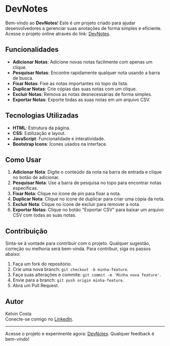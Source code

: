 # DevNotes

Bem-vindo ao **DevNotes**! Este é um projeto criado para ajudar desenvolvedores a gerenciar suas anotações de forma simples e eficiente. Acesse o projeto online através do link: [DevNotes](https://k-costa.github.io/DevNotes/).

## Funcionalidades

- **Adicionar Notas**: Adicione novas notas facilmente com apenas um clique.
- **Pesquisar Notas**: Encontre rapidamente qualquer nota usando a barra de busca.
- **Fixar Notas**: Fixe as notas importantes no topo da lista.
- **Duplicar Notas**: Crie cópias das suas notas com um clique.
- **Excluir Notas**: Remova as notas desnecessárias de forma simples.
- **Exportar Notas**: Exporte todas as suas notas em um arquivo CSV.

## Tecnologias Utilizadas

- **HTML**: Estrutura da página.
- **CSS**: Estilização e layout.
- **JavaScript**: Funcionalidade e interatividade.
- **Bootstrap Icons**: Ícones usados na interface.

## Como Usar

1. **Adicionar Nota**: Digite o conteúdo da nota na barra de entrada e clique no botão de adicionar.
2. **Pesquisar Nota**: Use a barra de pesquisa no topo para encontrar notas específicas.
3. **Fixar Nota**: Clique no ícone de pin para fixar a nota.
4. **Duplicar Nota**: Clique no ícone de duplicar para criar uma cópia da nota.
5. **Excluir Nota**: Clique no ícone de excluir para remover a nota.
6. **Exportar Notas**: Clique no botão "Exportar CSV" para baixar um arquivo CSV com todas as suas notas.

## Contribuição

Sinta-se à vontade para contribuir com o projeto. Qualquer sugestão, correção ou melhoria será bem-vinda. Para contribuir, siga os passos abaixo:

1. Faça um fork do repositório.
2. Crie uma nova branch: `git checkout -b minha-feature`.
3. Faça suas alterações e commite: `git commit -m 'Minha nova feature'`.
4. Envie para a branch: `git push origin minha-feature`.
5. Abra um Pull Request.

## Autor

Kelvin Costa  
Conecte-se comigo no [LinkedIn](https://www.linkedin.com/in/k-ccosta/).

---

Acesse o projeto e experimente agora: [DevNotes](https://k-costa.github.io/DevNotes/). Qualquer feedback é bem-vindo!
